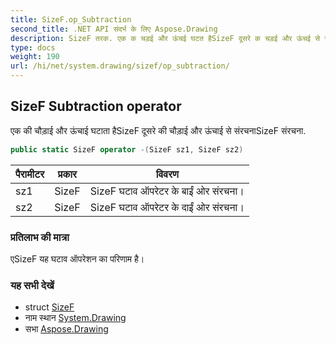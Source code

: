 ```yaml
---
title: SizeF.op_Subtraction
second_title: .NET API संदर्भ के लिए Aspose.Drawing
description: SizeF तरक. एक क चड़ई और ऊंचई घटत हैSizeF दूसरे क चड़ई और ऊंचई से संरचनSizeF संरचन.
type: docs
weight: 190
url: /hi/net/system.drawing/sizef/op_subtraction/
---
```

## SizeF Subtraction operator

एक की चौड़ाई और ऊंचाई घटाता हैSizeF दूसरे की चौड़ाई और ऊंचाई से संरचनाSizeF संरचना.

```csharp
public static SizeF operator -(SizeF sz1, SizeF sz2)
```

| पैरामीटर | प्रकार | विवरण |
| --- | --- | --- |
| sz1 | SizeF | SizeF घटाव ऑपरेटर के बाईं ओर संरचना। |
| sz2 | SizeF | SizeF घटाव ऑपरेटर के दाईं ओर संरचना। |

### प्रतिलाभ की मात्रा

एSizeF यह घटाव ऑपरेशन का परिणाम है।

### यह सभी देखें

* struct [SizeF](../)
* नाम स्थान [System.Drawing](../../sizef/)
* सभा [Aspose.Drawing](../../../)


